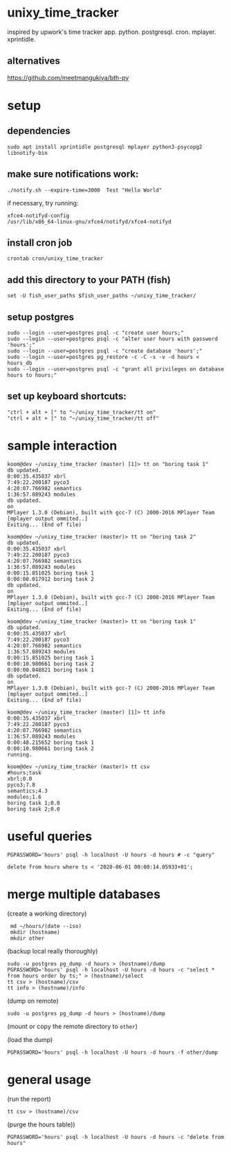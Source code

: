 # unixy_time_tracker
inspired by upwork's time tracker app. python. postgresql. cron. mplayer. xprintidle. 

## alternatives
https://github.com/meetmangukiya/bth-py

# setup

## dependencies
```
sudo apt install xprintidle postgresql mplayer python3-psycopg2 libnotify-bin
```

## make sure notifications work:
```
./notify.sh --expire-time=3000  Test "Hello World"
```
if necessary, try running:
```
xfce4-notifyd-config
/usr/lib/x86_64-linux-gnu/xfce4/notifyd/xfce4-notifyd
```

## install cron job

```
crontab cron/unixy_time_tracker
```

## add this directory to your PATH (fish)
```
set -U fish_user_paths $fish_user_paths ~/unixy_time_tracker/
```

## setup postgres
```
sudo --login --user=postgres psql -c "create user hours;"
sudo --login --user=postgres psql -c "alter user hours with password 'hours';"
sudo --login --user=postgres psql -c "create database 'hours';"
sudo --login --user=postgres pg_restore -c -C -s -v -d hours < hours_db
sudo --login --user=postgres psql -c "grant all privileges on database hours to hours;"
```


## set up keyboard shortcuts:
```
"ctrl + alt + [" to "~/unixy_time_tracker/tt on"
"ctrl + alt + ]" to "~/unixy_time_tracker/tt off"
```



# sample interaction
```
koom@dev ~/unixy_time_tracker (master) [1]> tt on "boring task 1"
db updated.
0:00:35.435037 xbrl
7:49:22.200187 pyco3
4:20:07.766982 semantics
1:36:57.089243 modules
db updated.
on
MPlayer 1.3.0 (Debian), built with gcc-7 (C) 2000-2016 MPlayer Team
[mplayer output ommited..]
Exiting... (End of file)

koom@dev ~/unixy_time_tracker (master)> tt on "boring task 2"
db updated.
0:00:35.435037 xbrl
7:49:22.200187 pyco3
4:20:07.766982 semantics
1:36:57.089243 modules
0:00:15.851025 boring task 1
0:00:00.017912 boring task 2
db updated.
on
MPlayer 1.3.0 (Debian), built with gcc-7 (C) 2000-2016 MPlayer Team
[mplayer output ommited..]
Exiting... (End of file)

koom@dev ~/unixy_time_tracker (master)> tt on "boring task 1"
db updated.
0:00:35.435037 xbrl
7:49:22.200187 pyco3
4:20:07.766982 semantics
1:36:57.089243 modules
0:00:15.851025 boring task 1
0:00:10.980661 boring task 2
0:00:00.048821 boring task 1
db updated.
on
MPlayer 1.3.0 (Debian), built with gcc-7 (C) 2000-2016 MPlayer Team
[mplayer output ommited..]
Exiting... (End of file)

koom@dev ~/unixy_time_tracker (master) [1]> tt info
0:00:35.435037 xbrl
7:49:22.200187 pyco3
4:20:07.766982 semantics
1:36:57.089243 modules
0:00:48.215652 boring task 1
0:00:10.980661 boring task 2
running.

koom@dev ~/unixy_time_tracker (master)> tt csv
#hours;task
xbrl;0.0
pyco3;7.8
semantics;4.3
modules;1.6
boring task 1;0.0
boring task 2;0.0

```


# useful queries

```
PGPASSWORD='hours' psql -h localhost -U hours -d hours # -c "query"
```

```
﻿delete from hours where ts < '2020-06-01 00:00:14.05933+01';
```


# merge multiple databases
(create a working directory)
```
 md ~/hours/(date --iso)
 mkdir (hostname)
 mkdir other
```
(backup local really thoroughly)
```
sudo -u postgres pg_dump -d hours > (hostname)/dump
PGPASSWORD='hours' psql -h localhost -U hours -d hours -c "select * from hours order by ts;" > (hostname)/select
tt csv > (hostname)/csv
tt info > (hostname)/info
```
(dump on remote)
```
sudo -u postgres pg_dump -d hours > (hostname)/dump
```
(mount or copy the remote directory to `other`)

(load the dump)
```
PGPASSWORD='hours' psql -h localhost -U hours -d hours -f other/dump
```


# general usage

(run the report)
```
tt csv > (hostname)/csv
```
(purge the hours table))
```
PGPASSWORD='hours' psql -h localhost -U hours -d hours -c "delete from hours"
```

